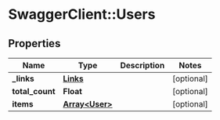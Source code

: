 # SwaggerClient::Users

## Properties
Name | Type | Description | Notes
------------ | ------------- | ------------- | -------------
**_links** | [**Links**](Links.md) |  | [optional] 
**total_count** | **Float** |  | [optional] 
**items** | [**Array&lt;User&gt;**](User.md) |  | [optional] 


